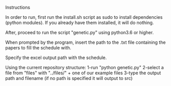 Instructions

In order to run, first run the install.sh script as sudo to install dependencies (python modules).
If you already have them installed, it will do nothing.

After, proceed to run the script "genetic.py" using python3.6 or higher.

When prompted by the program, insert the path to the .txt file containing the papers to fill the schedule with.

Specify the excel output path with the schedule.


Using the current repository structure:
	1-run "python genetic.py"
	2-select a file from "files" with "../files/" + one of our example files
	3-type the output path and filename (if no path is specified it will output to src)

